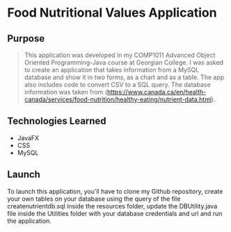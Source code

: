# Food Nutritional Values Application 



## Purpose

> This application was developed in my COMP1011 Advanced Object Oriented Programming-Java course at Georgian College.
> I was asked to create an application that takes information from a MySQL database and show it in two forms, as a chart 
> and as a table. The app also includes code to convert CSV to a SQL query. The database information was taken from 
> (https://www.canada.ca/en/health-canada/services/food-nutrition/healthy-eating/nutrient-data.html).

## Technologies Learned

- JavaFX
- CSS
- MySQL

## Launch

To launch this application, you'll have to clone my Github repository, create your own tables on your database using the query 
of the file createnutrientdb.sql inside the resources folder, update the DBUtility.java file inside the Utilities folder with
your database credentials and url and run the application.
